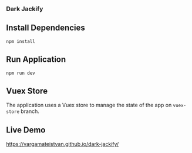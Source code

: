 ### Dark Jackify

## Install Dependencies

```
npm install
```

## Run Application

```
npm run dev
```

## Vuex Store

The application uses a Vuex store to manage the state of the app on `vuex-store` branch.

## Live Demo

https://vargamateistvan.github.io/dark-jackify/
